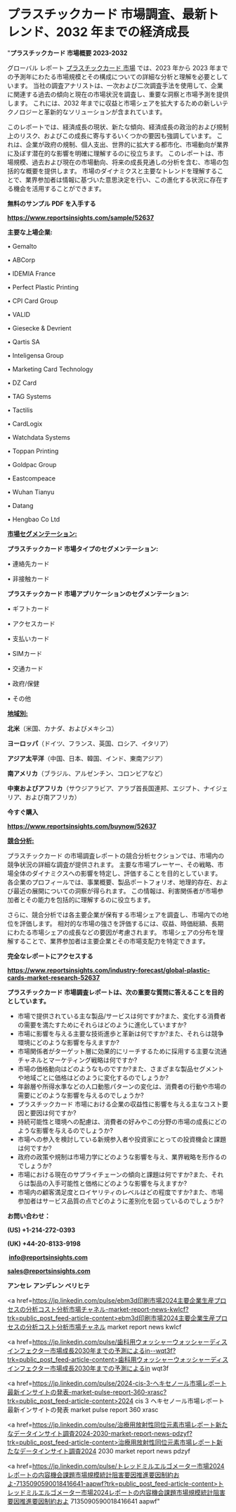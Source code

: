 # プラスチックカード 市場調査、最新トレンド、2032 年までの経済成長

"<strong>プラスチックカード 市場概要 2023-2032</strong>

グローバル レポート <a href=https://www.reportsinsights.com/sample/52637>プラスチックカード 市場</a> では、2023 年から 2023 年までの予測年にわたる市場規模とその構成についての詳細な分析と理解を必要としています。 当社の調査アナリストは、一次および二次調査手法を使用して、企業に関連する過去の傾向と現在の市場状況を調査し、重要な洞察と市場予測を提供します。 これには、2032 年までに収益と市場シェアを拡大​​するための新しいテクノロジーと革新的なソリューションが含まれています。

このレポートでは、経済成長の現状、新たな傾向、経済成長の政治的および規制上のリスク、およびこの成長に寄与するいくつかの要因も強調しています。 これは、企業が政府の規制、個人支出、世界的に拡大する都市化、市場動向が業界に及ぼす潜在的な影響を明確に理解するのに役立ちます。 このレポートは、市場規模、過去および現在の市場動向、将来の成長見通しの分析を含む、市場の包括的な概要を提供します。 市場のダイナミクスと主要なトレンドを理解することで、業界参加者は情報に基づいた意思決定を行い、この進化する状況に存在する機会を活用することができます。

<strong><b>無料のサンプル PDF を入手する</b></strong>

<a href=https://www.reportsinsights.com/sample/52637><strong><u>https://www.reportsinsights.com/sample/52637</u></strong></a>

<strong>主要な上場企業:</strong>

• Gemalto

• ABCorp

• IDEMIA France

• Perfect Plastic Printing

• CPI Card Group

• VALID

• Giesecke & Devrient

• Qartis SA

• Inteligensa Group

• Marketing Card Technology

• DZ Card

• TAG Systems

• Tactilis

• CardLogix

• Watchdata Systems

• Toppan Printing

• Goldpac Group

• Eastcompeace

• Wuhan Tianyu

• Datang

• Hengbao Co Ltd

<strong><u>市場セグメンテーション</u></strong><strong><u>:</u></strong>

<strong>プラスチックカード 市場タイプのセグメンテーション:</strong>

• 連絡先カード

• 非接触カード

<strong>プラスチックカード 市場アプリケーションのセグメンテーション:</strong>

• ギフトカード

• アクセスカード

• 支払いカード

• SIMカード

• 交通カード

• 政府/保健

• その他

<strong><u>地域別</u></strong><strong><u>:</u></strong>

<strong>北米</strong>（米国、カナダ、およびメキシコ）

<strong>ヨーロッパ</strong>（ドイツ、フランス、英国、ロシア、イタリア）

<strong>アジア太平洋</strong>（中国、日本、韓国、インド、東南アジア）

<strong>南アメリカ</strong>（ブラジル、アルゼンチン、コロンビアなど）

<strong>中東およびアフリカ</strong>（サウジアラビア、アラブ首長国連邦、エジプト、ナイジェリア、および南アフリカ）

<strong>今すぐ購入</strong>

<a href=https://www.reportsinsights.com/buynow/52637><strong><u>https://www.reportsinsights.com/buynow/52637</u></strong></a>

<strong><u>競合分析:</u></strong>

プラスチックカード の市場調査レポートの競合分析セクションでは、市場内の競争状況の詳細な調査が提供されます。 主要な市場プレーヤー、その戦略、市場全体のダイナミクスへの影響を特定し、評価することを目的としています。 各企業のプロフィールでは、事業概要、製品ポートフォリオ、地理的存在、および最近の展開についての洞察が得られます。 この情報は、利害関係者が市場参加者とその能力を包括的に理解するのに役立ちます。

さらに、競合分析では各主要企業が保有する市場シェアを調査し、市場内での地位を評価します。 相対的な市場の強さを評価するには、収益、時価総額、長期にわたる市場シェアの成長などの要因が考慮されます。 市場シェアの分布を理解することで、業界参加者は主要企業とその市場支配力を特定できます。

<strong>完全なレポートにアクセスする</strong>

<a href=https://www.reportsinsights.com/industry-forecast/global-plastic-cards-market-research-52637><strong><u><b>https://www.reportsinsights.com/industry-forecast/global-plastic-cards-market-research-52637</b></u></strong></a>

<strong><b>プラスチックカード 市場調査レポートは、次の重要な質問に答えることを目的としています。</b></strong>
<ul>
  <li>市場で提供されている主な製品/サービスは何ですか?また、変化する消費者の需要を満たすためにそれらはどのように進化していますか?</li>
  <li>市場に影響を与える主要な技術進歩と革新は何ですか?また、それらは競争環境にどのような影響を与えますか?</li>
  <li>市場関係者がターゲット層に効果的にリーチするために採用する主要な流通チャネルとマーケティング戦略は何ですか?</li>
  <li>市場の価格動向はどのようなものですか?また、さまざまな製品セグメントや地域ごとに価格はどのように変化するのでしょうか?</li>
  <li>年齢層や所得水準などの人口動態パターンの変化は、消費者の行動や市場の需要にどのような影響を与えるのでしょうか?</li>
  <li>プラスチックカード 市場における企業の収益性に影響を与える主なコスト要因と要因は何ですか?</li>
  <li>持続可能性と環境への配慮は、消費者の好みやこの分野の市場の成長にどのような影響を与えるのでしょうか?</li>
  <li>市場への参入を検討している新規参入者や投資家にとっての投資機会と課題は何ですか?</li>
  <li>政府の政策や規制は市場力学にどのような影響を与え、業界戦略を形作るのでしょうか?</li>
  <li>市場における現在のサプライチェーンの傾向と課題は何ですか?また、それらは製品の入手可能性と価格にどのような影響を与えますか?</li>
  <li>市場内の顧客満足度とロイヤリティのレベルはどの程度ですか?また、市場参加者はサービス品質の点でどのように差別化を図っているのでしょうか?</li>
</ul>
<strong>お問い合わせ：</strong>

<strong>(US) +1-214-272-0393</strong>

<strong>(UK) +44-20-8133-9198</strong>

<strong> </strong><a href=info@reportsinsights.com><strong><u>info@reportsinsights.com</u></strong></a>

<a href=sales@reportsinsights.com><strong><u>sales@reportsinsights.com</u></strong></a>

<strong>アンセレ アンデレン ベリヒテ</strong>

<a href=https://jp.linkedin.com/pulse/ebm3d印刷市場2024主要企業生産プロセスの分析コスト分析市場チャネル-market-report-news-kwlcf?trk=public_post_feed-article-content>ebm3d印刷市場2024主要企業生産プロセスの分析コスト分析市場チャネル market report news kwlcf</a>

<a href=https://jp.linkedin.com/pulse/歯科用ウォッシャーウォッシャーディスインフェクター市場成長2030年までの予測によるin--wqt3f?trk=public_post_feed-article-content>歯科用ウォッシャーウォッシャーディスインフェクター市場成長2030年までの予測によるin  wqt3f</a>

<a href=https://jp.linkedin.com/pulse/2024-cis-3-ヘキセノール市場レポート最新インサイトの発表-market-pulse-report-360-xrasc?trk=public_post_feed-article-content>2024 cis 3 ヘキセノール市場レポート最新インサイトの発表 market pulse report 360 xrasc</a>

<a href=https://jp.linkedin.com/pulse/治療用放射性同位元素市場レポート新たなデータインサイト調査2024-2030-market-report-news-pdzyf?trk=public_post_feed-article-content>治療用放射性同位元素市場レポート新たなデータインサイト調査2024 2030 market report news pdzyf</a>

<a href=https://jp.linkedin.com/pulse/トレッドミルエルゴメーター市場2024レポートの内容機会課題市場規模統計阻害要因推進要因制約およ-7135090590018416641-aapwf?trk=public_post_feed-article-content>トレッドミルエルゴメーター市場2024レポートの内容機会課題市場規模統計阻害要因推進要因制約およ 7135090590018416641 aapwf</a>"
